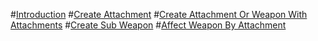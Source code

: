 #[Introduction](intro.md)
#[Create Attachment](Create_Attachment.md)
#[Create Attachment Or Weapon With Attachments](Create_Attachment_Or_Weapon_With_Attachments.md)
#[Create Sub Weapon](Create_Sub_Weapon.md)
#[Affect Weapon By Attachment](Affect_Weapon_By_Attachment.md)
